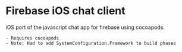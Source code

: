 Firebase iOS chat client
=========

iOS port of the javascript chat app for firebase using cocoapods.

    - Requires cocoapods
    - Note: Had to add SystemConfiguration.Framework to build phases
